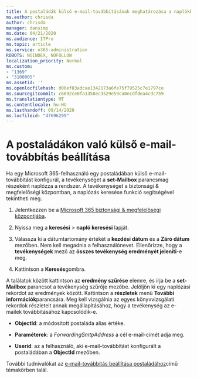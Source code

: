```yaml
---
title: A postaládák külső e-mail-továbbításának meghatározása a naplókban
ms.author: chrisda
author: chrisda
manager: dansimp
ms.date: 04/21/2020
ms.audience: ITPro
ms.topic: article
ms.service: o365-administration
ROBOTS: NOINDEX, NOFOLLOW
localization_priority: Normal
ms.custom:
- "1369"
- "3100005"
ms.assetid: ''
ms.openlocfilehash: d06ef83adcae1342173a6fe75f79525c7e1797ce
ms.sourcegitcommit: c6692ce0fa1358ec3529e59ca0ecdfdea4cdc759
ms.translationtype: MT
ms.contentlocale: hu-HU
ms.lasthandoff: 09/14/2020
ms.locfileid: "47696299"
---
```

# <a name="identify-when-external-email-forwarding-is-configured-on-mailboxes"></a>A postaládákon való külső e-mail-továbbítás beállítása

Ha egy Microsoft 365-felhasználó egy postaládában külső e-mail-továbbítást konfigurál, a tevékenységet a **set-Mailbox** parancsmag részeként naplózza a rendszer. A tevékenységet a biztonsági & megfelelőségi központban, a naplózás keresése funkció segítségével tekintheti meg.

1. Jelentkezzen be a [Microsoft 365 biztonsági & megfelelőségi központjába](https://protection.office.com/).

2. Nyissa meg a **keresési**  >  **napló keresési** lapját.

3. Válassza ki a dátumtartomány értékét a **kezdési dátum** és a **Záró dátum** mezőben. Nem kell megadnia a felhasználónevet. Ellenőrizze, hogy a **tevékenységek** mező az **összes tevékenység eredményét jeleníti**-e meg.

4. Kattintson a **Keresés**gombra.

A találatok között kattintson az **eredmény szűrése** elemre, és írja be a **set-Mailbox** parancsot a tevékenység szűrője mezőbe. Jelöljön ki egy naplózási rekordot az eredmények között. Kattintson a **részletek** menü **További információk**parancsára. Meg kell vizsgálnia az egyes könyvvizsgálati rekordok részleteit annak megállapításához, hogy a tevékenység az e-mailek továbbításához kapcsolódik-e.

- **ObjectId**: a módosított postaláda alias értéke.

- **Paraméterek**: a _ForwardingSmtpAddress_ a cél e-mail-címét adja meg.

- **Userid**: az a felhasználó, aki e-mail-továbbítást konfigurált a postaládában a **ObjectId** mezőben.

További tudnivalókat az [e-mail-továbbítás beállítása postaládához](https://docs.microsoft.com/microsoft-365/compliance/auditing-troubleshooting-scenarios#determine-who-set-up-email-forwarding-for-a-mailbox)című témakörben talál.
